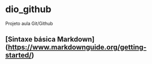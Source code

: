 # dio_github
Projeto aula  Git/Github
## [Sintaxe básica Markdown] (https://www.markdownguide.org/getting-started/)

